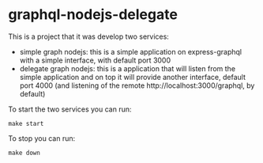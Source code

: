 # graphql-nodejs-delegate

This is a project that it was develop two services:

- simple graph nodejs: this is a simple application on express-graphql with a simple interface, with default port 3000
- delegate graph nodejs: this is a application that will listen from the simple application and on top it will provide another interface, default port 4000 (and listening of the remote http://localhost:3000/graphql, by default)

To start the two services you can run:

```
make start
```

To stop you can run:

```
make down
```